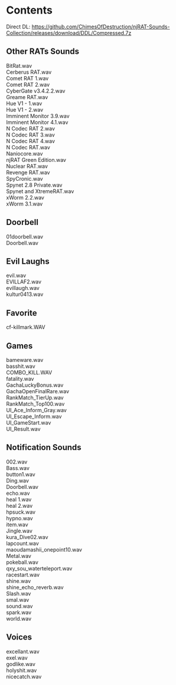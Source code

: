 # Contents
Direct DL: https://github.com/ChimesOfDestruction/njRAT-Sounds-Collection/releases/download/DDL/Compressed.7z
## Other RATs Sounds  
BitRat.wav  
Cerberus RAT.wav  
Comet RAT 1.wav  
Comet RAT 2.wav  
CyberGate v3.4.2.2.wav    
Greame RAT.wav  
Hue V1 - 1.wav  
Hue V1 - 2.wav  
Imminent Monitor 3.9.wav  
Imminent Monitor 4.1.wav  
N Codec RAT 2.wav  
N Codec RAT 3.wav  
N Codec RAT 4.wav  
N Codec RAT.wav  
Naniocore.wav  
njRAT Green Edition.wav    
Nuclear RAT.wav    
Revenge RAT.wav  
SpyCronic.wav  
Spynet 2.8 Private.wav  
Spynet and XtremeRAT.wav  
xWorm 2.2.wav  
xWorm 3.1.wav  
## Doorbell  
01doorbell.wav  
Doorbell.wav  
## Evil Laughs        
evil.wav      
EVILLAF2.wav    
evillaugh.wav  
kultur0413.wav  
## Favorite  
cf-killmark.WAV  
## Games  
bameware.wav  
basshit.wav  
COMBO_KILL.WAV  
fatality.wav  
GachaLuckyBonus.wav  
GachaOpenFinalRare.wav  
RankMatch_TierUp.wav  
RankMatch_Top100.wav  
UI_Ace_Inform_Gray.wav  
UI_Escape_Inform.wav  
UI_GameStart.wav  
UI_Result.wav  
## Notification Sounds  
002.wav  
Bass.wav  
button1.wav  
Ding.wav  
Doorbell.wav  
echo.wav  
heal 1.wav  
heal 2.wav  
hpsuck.wav  
hypno.wav  
item.wav  
Jingle.wav  
kura_Dive02.wav  
lapcount.wav  
maoudamashii_onepoint10.wav  
Metal.wav  
pokeball.wav  
qxy_sou_waterteleport.wav  
racestart.wav  
shine.wav  
shine_echo_reverb.wav  
Slash.wav  
smal.wav  
sound.wav  
spark.wav  
world.wav  
## Voices  
excellant.wav  
exel.wav  
godlike.wav  
holyshit.wav  
nicecatch.wav  
